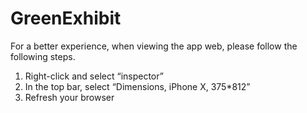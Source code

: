 # GreenExhibit

For a better experience, when viewing the app web, please follow the following steps.
1. Right-click and select “inspector”
2. In the top bar, select “Dimensions, iPhone X, 375*812”
3. Refresh your browser
